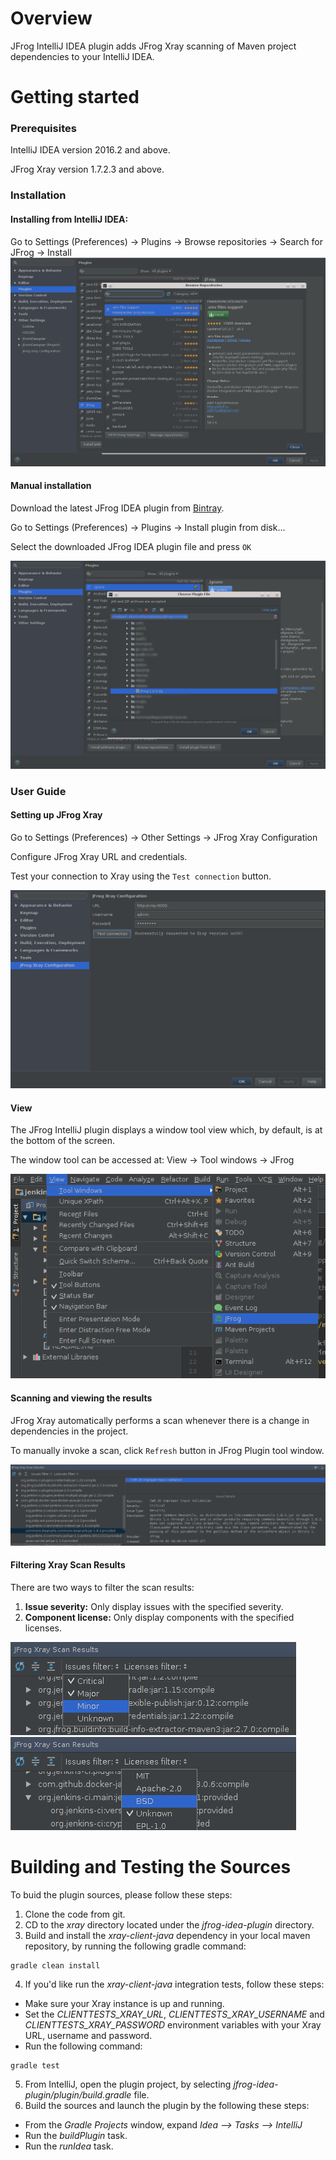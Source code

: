 # Overview
JFrog IntelliJ IDEA plugin adds JFrog Xray scanning of Maven project dependencies to your IntelliJ IDEA.

# Getting started

### Prerequisites
IntelliJ IDEA version 2016.2 and above.

JFrog Xray version 1.7.2.3 and above.

### Installation
#### Installing from IntelliJ IDEA:

Go to Settings (Preferences) -> Plugins -> Browse repositories -> Search for JFrog -> Install
![Alt text](docs/install.png?raw=true "Installing JFrog plugin")

#### Manual installation

Download the latest JFrog IDEA plugin from [Bintray](https://bintray.com/jfrog/jfrog-jars/download_file?file_path=org%2Fjfrog%2Fidea%2Fjfrog-idea-plugin%2F1.0.0%2FJFrog-1.0.0.zip).

Go to Settings (Preferences) -> Plugins -> Install plugin from disk...

Select the downloaded JFrog IDEA plugin file and press `OK`

![Alt text](docs/manual_install.png?raw=true "Manually Installing JFrog plugin")

### User Guide

#### Setting up JFrog Xray
Go to Settings (Preferences) -> Other Settings -> JFrog Xray Configuration

Configure JFrog Xray URL and credentials.

Test your connection to Xray using the ```Test connection``` button.

![Alt text](docs/credentials.png?raw=true "Setting up credentials")

#### View
The JFrog IntelliJ plugin displays a window tool view which, by default, is at the bottom of the screen.

The window tool can be accessed at: View -> Tool windows -> JFrog 

![Alt text](docs/enable_tool_window.png?raw=true "Enable tool window")

#### Scanning and viewing the results
JFrog Xray automatically performs a scan whenever there is a change in dependencies in the project.

To manually invoke a scan, click ```Refresh``` button in JFrog Plugin tool window.

![Alt text](docs/tool_window.png?raw=true "Scan results window")

#### Filtering Xray Scan Results
There are two ways to filter the scan results:
1. **Issue severity:** Only display issues with the specified severity.
2. **Component license:** Only display components with the specified licenses.


![Alt text](docs/filter_issues.png?raw=true "Issues filter")
![Alt text](docs/filter_licenses.png?raw=true "Licenses filter")
# Building and Testing the Sources
To buid the plugin sources, please follow these steps:
1. Clone the code from git.
2. CD to the *xray* directory located under the *jfrog-idea-plugin* directory.
3. Build and install the *xray-client-java* dependency in your local maven repository, by running the following gradle command:
```
gradle clean install
```
4. If you'd like run the *xray-client-java* integration tests, follow these steps:
* Make sure your Xray instance is up and running.
* Set the *CLIENTTESTS_XRAY_URL*, *CLIENTTESTS_XRAY_USERNAME* and *CLIENTTESTS_XRAY_PASSWORD* environment variables with your Xray URL, username and password.
* Run the following command:
```
gradle test
```
5. From IntelliJ, open the plugin project, by selecting *jfrog-idea-plugin/plugin/build.gradle* file.
6. Build the sources and launch the plugin by the following these steps:
* From the *Gradle Projects* window, expand *Idea --> Tasks -->  IntelliJ*
* Run the *buildPlugin* task.
* Run the *runIdea* task.
